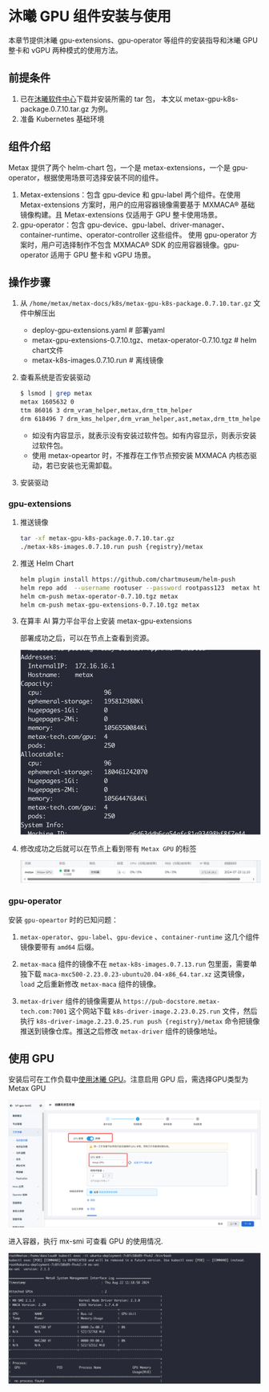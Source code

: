 # 沐曦 GPU 组件安装与使用

本章节提供沐曦 gpu-extensions、gpu-operator 等组件的安装指导和沐曦 GPU 整卡和 vGPU 两种模式的使用方法。

## 前提条件

1. 已在[沐曦软件中心](https://sw-download.metax-tech.com/software-list)下载并安装所需的 tar 包，
   本文以 metax-gpu-k8s-package.0.7.10.tar.gz 为例。
1. 准备 Kubernetes 基础环境

## 组件介绍

Metax 提供了两个 helm-chart 包，一个是 metax-extensions，一个是 gpu-operator，根据使用场景可选择安装不同的组件。

1. Metax-extensions：包含 gpu-device 和 gpu-label 两个组件。在使用 Metax-extensions 方案时，用户的应用容器镜像需要基于 MXMACA® 基础镜像构建。且 Metax-extensions 仅适用于 GPU 整卡使用场景。
2. gpu-operator：包含 gpu-device、gpu-label、driver-manager、container-runtime、operator-controller 这些组件。
   使用 gpu-operator 方案时，用户可选择制作不包含 MXMACA® SDK 的应用容器镜像。gpu-operator 适用于 GPU 整卡和 vGPU 场景。

## 操作步骤

1. 从 `/home/metax/metax-docs/k8s/metax-gpu-k8s-package.0.7.10.tar.gz` 文件中解压出
  
    - deploy-gpu-extensions.yaml # 部署yaml 
    - metax-gpu-extensions-0.7.10.tgz、metax-operator-0.7.10.tgz # helm chart文件
    - metax-k8s-images.0.7.10.run # 离线镜像

2. 查看系统是否安装驱动

    ```bash
    $ lsmod | grep metax 
    metax 1605632 0 
    ttm 86016 3 drm_vram_helper,metax,drm_ttm_helper 
    drm 618496 7 drm_kms_helper,drm_vram_helper,ast,metax,drm_ttm_helper,ttm
    ```

    - 如没有内容显示，就表示没有安装过软件包。如有内容显示，则表示安装过软件包。
    - 使用 metax-opeartor 时，不推荐在工作节点预安装 MXMACA 内核态驱动，若已安装也无需卸载。

3. 安装驱动

### gpu-extensions

1. 推送镜像
  
    ```bash
    tar -xf metax-gpu-k8s-package.0.7.10.tar.gz
    ./metax-k8s-images.0.7.10.run push {registry}/metax
    ```

2. 推送 Helm Chart
  
    ```bash
    helm plugin install https://github.com/chartmuseum/helm-push
    helm repo add  --username rootuser --password rootpass123  metax http://172.16.16.5:8081
    helm cm-push metax-operator-0.7.10.tgz metax
    helm cm-push metax-gpu-extensions-0.7.10.tgz metax
    ```

3. 在算丰 AI 算力平台平台上安装 metax-gpu-extensions
  
    部署成功之后，可以在节点上查看到资源。

    ![查看资源](../images/metax-node.png)


4. 修改成功之后就可以在节点上看到带有 `Metax GPU` 的标签
  
    ![metax节点标签](../images/metax-node1.png)

### gpu-operator

安装 `gpu-opeartor` 时的已知问题：

1. `metax-operator`、`gpu-label`、`gpu-device` 、`container-runtime` 这几个组件镜像要带有 `amd64` 后缀。
  
2. `metax-maca` 组件的镜像不在 `metax-k8s-images.0.7.13.run` 包里面，需要单独下载 `maca-mxc500-2.23.0.23-ubuntu20.04-x86_64.tar.xz` 这类镜像，`load` 之后重新修改 `metax-maca` 组件的镜像。
  
3. `metax-driver` 组件的镜像需要从 `https://pub-docstore.metax-tech.com:7001` 这个网站下载 `k8s-driver-image.2.23.0.25.run` 文件，然后执行 `k8s-driver-image.2.23.0.25.run push {registry}/metax` 命令把镜像推送到镜像仓库。推送之后修改 `metax-driver` 组件的镜像地址。

## 使用 GPU

安装后可在工作负载中[使用沐曦 GPU](../../workloads/create-deployment.md#_5)。注意启用 GPU 后，需选择GPU类型为 Metax GPU

![使用 GPU](../images/metax-use.png)

进入容器，执行 mx-smi 可查看 GPU 的使用情况.

![使用 GPU](../images/metax-use2.png)
